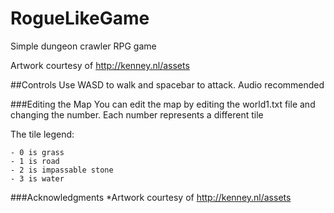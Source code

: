 # RogueLikeGame
Simple dungeon crawler RPG game

Artwork courtesy of http://kenney.nl/assets

##Controls
Use WASD to walk and spacebar to attack. Audio recommended

###Editing the Map
You can edit the map by editing the world1.txt file and changing the number.
Each number represents a different tile

The tile legend:
```
- 0 is grass
- 1 is road
- 2 is impassable stone
- 3 is water
```
###Acknowledgments
*Artwork courtesy of http://kenney.nl/assets

